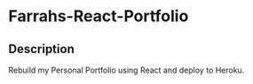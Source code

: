 # Farrahs-React-Portfolio

## Description

Rebuild my Personal Portfolio using React and deploy to Heroku.
